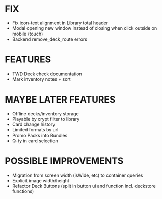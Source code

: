 # FIX
- Fix icon-text alignment in Library total header
- Modal opening new window instead of closing when click outside on mobile (touch)
- Backend remove_deck_route errors

# FEATURES
- TWD Deck check documentation
- Mark inventory notes + sort

# MAYBE LATER FEATURES
- Offline decks/inventory storage
- Playable by crypt filter to library
- Card change history
- Limited formats by url
- Promo Packs into Bundles
- Q-ty in card selection

# POSSIBLE IMPROVEMENTS
- Migration from screen width (isWide, etc) to container queries
- Explicit image width/height
- Refactor Deck Buttons (split in button ui and function incl. deckstore functions)
